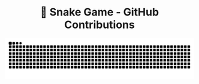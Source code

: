 <h1 align="center">🐍 Snake Game - GitHub Contributions</h1>

<p align="center">
  <img src="https://github.com/maykplatero/maykplatero/blob/main/github-contribution-grid-snake.svg" alt="snake gif" />
</p>
